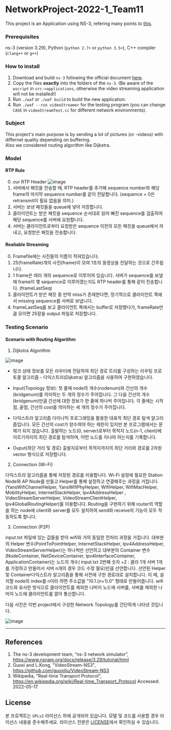 # NetworkProject-2022-1_Team11
This project is an Application using NS-3, refering many points to [this](https://github.com/guoxiliu/VideoStream-NS3).


### Prerequisites
ns-3 (version 3.29), Python (`python 2.7+` or `python 3.5+`), C++ compiler (`clang++` or `g++`)

### How to install
1. Download and build `ns-3` following the official document [here](https://www.nsnam.org/docs/release/3.29/tutorial/singlehtml/index.html#getting-started).
2. Copy the files **exactly** into the folders of the `ns-3`. (Be aware of the `wscript` in `src->applications`, otherwise the video streaming application will not be installed!)
3. Run `./waf` or `./waf build` to build the new application.
4. Run `./waf --run videoStreamer` for the testing program (you can change `CASE` in `videoStreamTest.cc` for different network environments).

### Subject
This project's main purpose is by sending a lot of pictures (or -videos) with differnet quality depending on buffering.  
Also we considered routing algorithm like Dijkstra.


### Model

#### RTP Rule

0. our RTP Header
![image](https://user-images.githubusercontent.com/49546550/171166302-93026288-0413-4b89-b039-c756de324d45.png)
1. 서버에서 패킷을 전송할 때, RTP header를 추가해 sequence number와 해당 frame의 마지막 sequence number를 같이 전달합니다. (sequence = 0은 retransmit이 필요 없음을 의미.)
2. 서버는 보낸 패킷들을 queue에 넣어 저장합니다.
3. 클라이언트는 받은 패킷을 sequence 순서대로 읽어 빠진 sequence를 검출하여 해당 sequence를 서버에 요청합니다.
4. 서버는 클라이언트로부터 요청받은 sequence 이전의 모든 패킷을 queue에서 꺼내고, 요청받은 패킷을 전송합니다.

#### Realiable Streaming
0. Framefile에는 사진들의 이름이 적혀있습니다.
1. 25(frameRate)개의 사진(frame)이 모여 1초의 동영상을 전달하는 것으로 간주됩니다.
2. 1 frame은 여러 개의 sequence로 이루어져 있습니다. 서버가 sequence를 보낼 때 frame이 몇 sequence로 이루어졌는지도 RTP header를 통해 같이 전송합니다. (frameLastSeq)
3. 클라이언트가 받은 패킷 중 만약 miss가 존재한다면, 정기적으로 클라이언트 쪽에서 missing sequence를 서버로 보냅니다.
4. frameLastSeq를 보고 클라이언트 쪽에서는 buffer로 저장했다가, frameRate만큼 모이면 25장을 output 파일로 저장합니다.

### Testing Scenario

#### Scenario with Routing Algorithm
1. Dijkstra Algorithm

![image](https://user-images.githubusercontent.com/34998542/171118417-9b3610f5-0543-41bd-9053-06dead9ef5e7.png)

* 링크 상태 정보를 모든 라우터에 전달하여 최단 경로 트리를 구성하는 라우팅 프로토콜 알고리즘 - 다익스트라(Dijkstra) 알고리즘을 사용하여 구현하였습니다.

* Input(Topology 정보):
첫 줄에 node의 개수(nodenum)와 간선의 개수(bridgenum)를 의미하는 두 개의 정수가 주어집니다.
그 다음 간선의 개수(bridgenum)만큼 간선에 대한 정보가 한 줄에 하나씩 주어집니다.
각 줄에는 시작점, 끝점, 간선의 cost를 의미하는 세 개의 정수가 주어집니다.

* 다익스트라 알고리즘
다이나믹 프로그래밍을 활용한 대표적 최단 경로 탐색 알고리즘입니다.
모든 간선의 cost가 양수여야 하는 제한이 있지만 본 프로그램에서는 문제가 되지 않습니다.
출발하는 노드(0, server)로부터 목적지 노드(n-1, client)에 이르기까지의 최단 경로를 탐색하며, 어떤 노드를 지나야 하는지를 기록합니다.

* Ouput(최단 거리 및 경로)
출발지로부터 목적지까지의 최단 거리와 경로를 2차원 vector 형식으로 저장합니다.

2. Connection (Wi-Fi)

다익스트라 알고리즘을 통해 저장된 경로를 이용합니다.
Wi-Fi 설정에 필요한 Station Node와 AP Node를 만들고 Helper를 통해 설정하고 연결해주는 과정을 거칩니다.
(YansWifiChannelHelper, YansWifiPhyHelper, WifiHelper, WifiMacHelper, MobilityHelper, InternetStackHelper, Ipv4AddressHelper
  , VideoStreamServerHelper, VideoStreamClientHelper, Ipv4GlobalRoutingHelper)를 이용합니다.
Routing을 구현하기 위해 router의 역할을 하는 node에 client와 server를 모두 설치하여 send와 receive의 기능이 모두 작동하도록 합니다.

3. Connection (P2P)

input.txt 파일에 있는 값들을 받아 wifi와 거의 동일한 전처리 과정을 거칩니다.
대부분의 Helper 변수(PointToPointHelper, InternetStackHelper, Ipv4AddressHelper, VideoStreamServerHelper)는
하나씩만 선언하고 대부분의 Container 변수(NodeContainer, NetDeviceContainer, Ipv4InterfaceContainer, ApplicationContainer)는
노드의 개수( input.txt 2번째 숫자 +2 : 클라 1개 서버 1개를 가정하고 만들어서 서버 n개의 경우 코드 수정 필요)만큼 선언합니다.
선언된 Helper 및 Container다익스트라 알고리즘을 통해 사전에 구한 경로대로 설치합니다.
이 때, 설치할 node의 index를 n이라 하면 주소값을 "10.1.(n+1).0" 형태로 만들어줍니다.
wifi 코드와 유사한 방식으로 클라이언트를 제외한 나머지 노드에 서버를, 서버를 제외한 나머지 노드에 클라이언트를 깔아 통신합니다.

다음 사진은 이번 project에서 구성한 Network Topology를 간단하게 나타낸 것입니다.

![image](https://user-images.githubusercontent.com/30406090/171147934-be619c49-bf42-46d2-b74e-83b3a93210eb.JPG)

---

## References

1. The ns-3 development team, “ns-3 network simulator”, https://www.nsnam.org/docs/release/3.29/tutorial/html 
2. Guoxi and L.Kong, "VideoStream-NS3", https://github.com/guoxiliu/VideoStream-NS3
3. Wikipedia, "Real-time Transport Protocol", https://en.wikipedia.org/wiki/Real-time_Transport_Protocol Accessed: 2022-05-17.


## License

본 프로젝트는 `GPLv2` 라이선스 하에 공개되어 있습니다. 모델 및 코드를 사용할 경우 라이선스 내용을 준수해주세요. 라이선스 전문은 [LICENSE](https://github.com/nsnam/ns-3-dev-git/blob/master/LICENSE)에서 확인하실 수 있습니다.